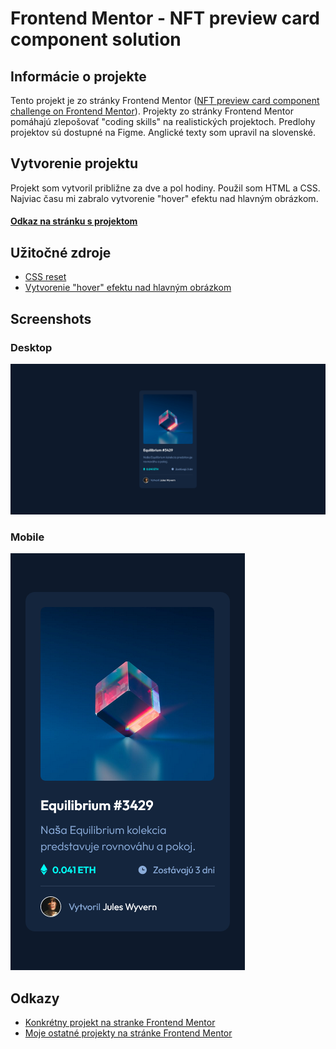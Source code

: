 # Frontend Mentor - NFT preview card component solution

## Informácie o projekte

Tento projekt je zo stránky Frontend Mentor ([NFT preview card component challenge on Frontend Mentor](https://www.frontendmentor.io/challenges/nft-preview-card-component-SbdUL_w0U)). Projekty zo stránky Frontend Mentor pomáhajú zlepošovať "coding skills" na realistických projektoch. Predlohy projektov sú dostupné na Figme. Anglické texty som upravil na slovenské.

## Vytvorenie projektu

Projekt som vytvoril približne za dve a pol hodiny. Použil som HTML a CSS. Najviac času mi zabralo vytvorenie "hover" efektu nad hlavným obrázkom.

#### [Odkaz na stránku s projektom](https://tomasdunik.github.io/frontend-mentor-newbie-3-column-preview-card-component/)

## Užitočné zdroje

- [CSS reset](https://www.joshwcomeau.com/css/custom-css-reset/)
- [Vytvorenie "hover" efektu nad hlavným obrázkom](https://www.youtube.com/watch?v=9bGbykdR4T8&ab_channel=TsbSankara)

## Screenshots

### Desktop

![](./images/screenshot-desktop.png)

### Mobile

![](./images/screenshot-mobile.png)

## Odkazy

- [Konkrétny projekt na stranke Frontend Mentor](https://www.frontendmentor.io/solutions/3column-preview-card-component-n_8y2p3C45)
- [Moje ostatné projekty na stránke Frontend Mentor](https://www.frontendmentor.io/profile/WeekendsProgrammer)
